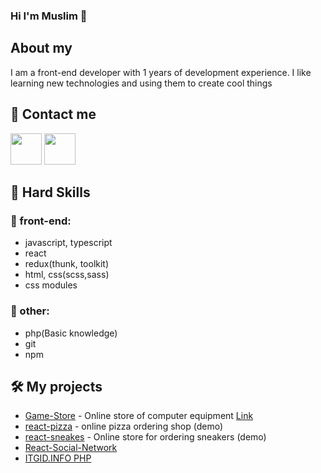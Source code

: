 ### Hi I'm Muslim 👋
## About my
I am a front-end developer with 1 years of development experience. I like learning new technologies and using them to create cool things
## 🔗 Contact me
[<img src="https://image.similarpng.com/thumbnail/2021/01/Telegram-icon-on-transparent-background-PNG.png" width="50">](https://t.me/abusafiia)
[<img src="https://upload.wikimedia.org/wikipedia/commons/thumb/f/f8/LinkedIn_icon_circle.svg/2048px-LinkedIn_icon_circle.svg.png" width="50">](https://www.linkedin.com/feed/)
## 🔨  Hard Skills
### 🚀 front-end:
<ul>
  <li>javascript, typescript</li>
  <li>react</li>
  <li>redux(thunk, toolkit)</li>
  <li>html, css(scss,sass)</li>
  <li>css modules</li>
</ul>

### 💬 other:
 <ul>
  <li>php(Basic knowledge)</li>
  <li>git</li>
  <li>npm</li>
 </ul>
 
## 🛠️ My projects
 <ul>
  <li><a href="https://github.com/ihopeyoucanfly/gameStore-frontend">Game-Store</a>  - Online store of computer equipment <a href="https://gamestore-shop.ru/">Link</a> </li>
  <li><a href="https://github.com/zamukaev/React-pizza-typescript">react-pizza</a> - online pizza ordering shop (demo)</li>
  <li><a href="https://github.com/zamukaev/react-sneakers">react-sneakes</a> - Online store for ordering sneakers (demo)</li>
  <li><a href="https://github.com/zamukaev/React-Social-Network">React-Social-Network</a></li>
  <li><a href="http://f9959517.beget.tech/">ITGID.INFO PHP</a></li>
 </ul>
